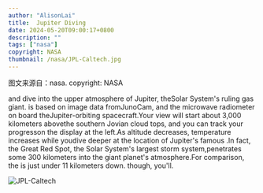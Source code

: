 ```yaml
---
author: "AlisonLai"
title:  Jupiter Diving 
date: 2024-05-20T09:00:17+0800
description: ""
tags: ["nasa"]
copyright: NASA
thumbnail: /nasa/JPL-Caltech.jpg
---
```

图文来源自：nasa.  copyright: NASA

  and dive into the upper atmosphere of Jupiter, theSolar System's ruling gas giant. is based on image data fromJunoCam, and the microwave radiometer on board theJupiter-orbiting  spacecraft.Your view will start about 3,000 kilometers abovethe southern Jovian cloud tops, and you can track your progresson the display at the left.As altitude decreases, temperature increases while youdive deeper at the location of Jupiter's famous .In fact,  the Great Red Spot, the Solar System's largest storm system,penetrates some 300 kilometers into the giant planet's atmosphere.For comparison, the is just under 11 kilometers down. though, you'll.

![JPL-Caltech](/nasa/JPL-Caltech.jpg)